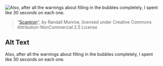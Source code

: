 ![Also, after all the warnings about filling in the bubbles completely, I spent like 30 seconds on each one.](https://imgs.xkcd.com/comics/scantron.png)
> "[Scantron](https://xkcd.com/499/)", by Randall Munroe, licensed under Creative Commons Attribution-NonCommercial 2.5 License

## Alt Text
Also, after all the warnings about filling in the bubbles completely, I spent like 30 seconds on each one.
